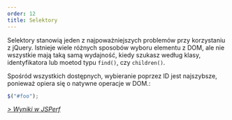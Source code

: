 ```yaml
---
order: 12
title: Selektory
---
```


Selektory stanowią jeden z najpoważniejszych problemów przy korzystaniu z jQuery. Istnieje wiele różnych sposobów wyboru elementu z DOM, ale nie wszystkie mają taką samą wydajność, kiedy szukasz według klasy, identyfikatora lub moetod typu `find()`, czy `children()`.

Spośród wszystkich dostępnych, wybieranie poprzez ID jest najszybsze, ponieważ opiera się o natywne operacje w DOM.:

```js
$("#foo");
```

*[> Wyniki w JSPerf](http://jsperf.com/browser-diet-jquery-selectors)*
